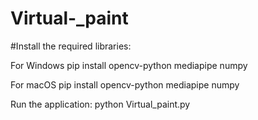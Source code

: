 # Virtual-_paint

#Install the required libraries:

For Windows
pip install opencv-python mediapipe numpy

For macOS
pip install opencv-python mediapipe numpy

Run the application:
python Virtual_paint.py
